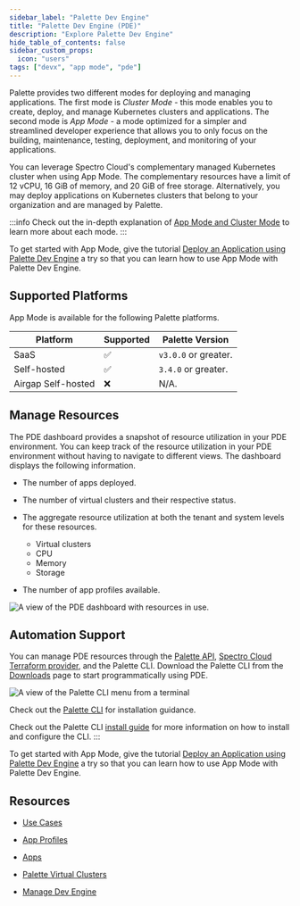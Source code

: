 ```yaml
---
sidebar_label: "Palette Dev Engine"
title: "Palette Dev Engine (PDE)"
description: "Explore Palette Dev Engine"
hide_table_of_contents: false
sidebar_custom_props: 
  icon: "users"
tags: ["devx", "app mode", "pde"]
---
```



Palette provides two different modes for deploying and managing applications. The first mode is *Cluster Mode* - this mode enables you to create, deploy, and manage Kubernetes clusters and applications. The second mode is *App Mode* - a mode optimized for a simpler and streamlined developer experience that allows you to only focus on the building, maintenance, testing, deployment, and monitoring of your applications.

You can leverage Spectro Cloud's complementary managed Kubernetes cluster when using App Mode. The complementary resources have a limit of 12 vCPU, 16 GiB of memory, and 20 GiB of free storage. Alternatively, you may deploy applications on Kubernetes clusters that belong to your organization and are managed by Palette.

:::info
Check out the in-depth explanation of [App Mode and Cluster Mode](../introduction/palette-modes.md) to learn more about each mode.
:::


To get started with App Mode, give the tutorial [Deploy an Application using Palette Dev Engine](apps/deploy-app.md) a try so that you can learn how to use App Mode with Palette Dev Engine.


## Supported Platforms

App Mode is available for the following Palette platforms.

| Platform | Supported | Palette Version |
|---|----|---|
| SaaS | ✅| `v3.0.0` or greater. |
| Self-hosted | ✅ | `3.4.0` or greater. |
| Airgap Self-hosted | ❌| N/A.


## Manage Resources

The PDE dashboard provides a snapshot of resource utilization in your PDE environment. You can keep track of the resource utilization in your PDE environment without having to navigate to different views. The dashboard displays the following information.


* The number of apps deployed.


* The number of virtual clusters and their respective status.


* The aggregate resource utilization at both the tenant and system levels for these resources.
    * Virtual clusters
    * CPU
    * Memory
    * Storage


* The number of app profiles available.



![A view of the PDE dashboard with resources in use.](/docs_devx_pde-dashboard-utilization.png)

## Automation Support

You can manage PDE resources through the [Palette API](/api/introduction), [Spectro Cloud Terraform provider](https://registry.terraform.io/providers/spectrocloud/spectrocloud/latest/docs), and the Palette CLI. Download the Palette CLI from the [Downloads](../spectro-downloads.md#palette-cli) page to start programmatically using PDE.

![A view of the Palette CLI menu from a terminal](/devx_devx_cli-display.png)

Check out the [Palette CLI](/palette-cli/install-palette-cli) for installation guidance. 

Check out the Palette CLI [install guide](../palette-cli/install-palette-cli.md) for more information on how to install and configure the CLI.
:::

To get started with App Mode, give the tutorial [Deploy an Application using Palette Dev Engine](apps/deploy-app.md) a try so that you can learn how to use App Mode with Palette Dev Engine.


## Resources

- [Use Cases](enterprise-user.md)


- [App Profiles](../profiles/app-profiles/app-profiles.md)


- [Apps](./apps/apps.md)


- [Palette Virtual Clusters](palette-virtual-clusters/palette-virtual-clusters.md)


- [Manage Dev Engine](manage-dev-engine/manage-dev-engine.md)
